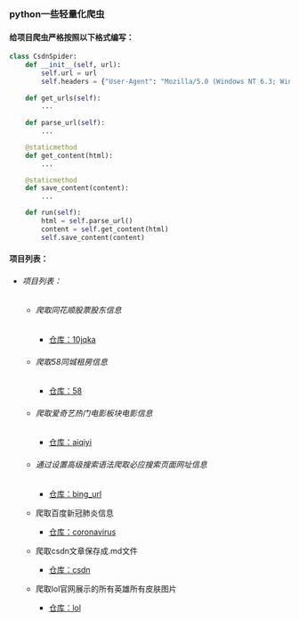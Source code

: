 ### python一些轻量化爬虫

#### 给项目爬虫严格按照以下格式编写：

```python
class CsdnSpider:
    def __init__(self, url):
        self.url = url
        self.headers = {"User-Agent": "Mozilla/5.0 (Windows NT 6.3; Win64; x64; rv:91.0) Gecko/20100101 Firefox/91.0"}
    
    def get_urls(self):
        ...
    
    def parse_url(self):
        ...

    @staticmethod
    def get_content(html):
        ...

    @staticmethod
    def save_content(content):
        ...

    def run(self):
        html = self.parse_url()
        content = self.get_content(html)
        self.save_content(content)
```

#### 项目列表：

* ###### 项目列表：

  * ###### 爬取同花顺股票股东信息

    * [仓库：10jqka](https://github.com/linxinloningg/lightweight_spider/tree/main/10jqka)

  * ###### 爬取58同城租房信息

    * [仓库：58](https://github.com/linxinloningg/lightweight_spider/tree/main/58)

  * ###### 爬取爱奇艺热门电影板块电影信息 

    * [仓库：aiqiyi](https://github.com/linxinloningg/lightweight_spider/tree/main/aiqiyi)

  * ######  通过设置高级搜索语法爬取必应搜索页面网址信息

    * [仓库：bing_url](https://github.com/linxinloningg/lightweight_spider/tree/main/bing_url)

  * 爬取百度新冠肺炎信息

    * [仓库：coronavirus](https://github.com/linxinloningg/lightweight_spider/tree/main/coronavirus)

  *  爬取csdn文章保存成.md文件

        * [仓库：csdn](https://github.com/linxinloningg/lightweight_spider/tree/main/csdn)

  * 爬取lol官网展示的所有英雄所有皮肤图片

    * [仓库：lol](https://github.com/linxinloningg/lightweight_spider/tree/main/lol)
